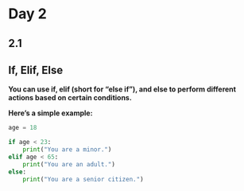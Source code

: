 # Day 2
## 2.1
## If, Elif, Else 
__You can use if, elif (short for “else if”), and else to perform different actions based on certain conditions.__

**Here’s a simple example:**

````python
age = 18

if age < 23:
    print("You are a minor.")
elif age < 65:
    print("You are an adult.")
else:
    print("You are a senior citizen.")
````
